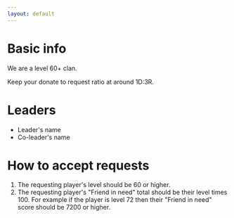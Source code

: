 ```yaml
---
layout: default
---
```


# Basic info

We are a level 60+ clan.

Keep your donate to request ratio at around 1D:3R.

# Leaders

- Leader's name
- Co-leader's name

# How to accept requests

1. The requesting player's level should be 60 or higher.
2. The requesting player's "Friend in need" total should be their level times 100. For example if the player is level 72 then their "Friend in need" score should be 7200 or higher.